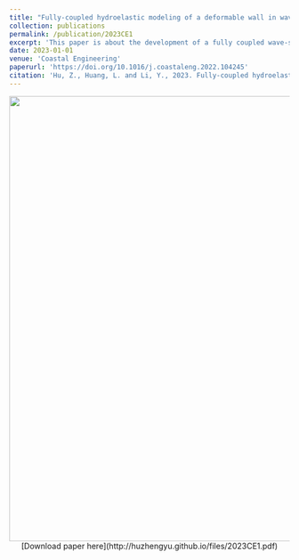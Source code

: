 ```yaml
---
title: "Fully-coupled hydroelastic modeling of a deformable wall in waves"
collection: publications
permalink: /publication/2023CE1
excerpt: 'This paper is about the development of a fully coupled wave-structure interaction model.'
date: 2023-01-01
venue: 'Coastal Engineering'
paperurl: 'https://doi.org/10.1016/j.coastaleng.2022.104245'
citation: 'Hu, Z., Huang, L. and Li, Y., 2023. Fully-coupled hydroelastic modeling of a deformable wall in waves. <i>Coast. Eng.</i>, 179: 104245.'
---
```

<div align=center><img src="http://huzhengyu.github.io/images/2023CE1.jpg" width = 800></div>

<div align=center>[Download paper here](http://huzhengyu.github.io/files/2023CE1.pdf)</div>